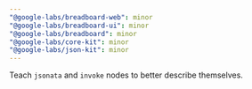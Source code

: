 ```yaml
---
"@google-labs/breadboard-web": minor
"@google-labs/breadboard-ui": minor
"@google-labs/breadboard": minor
"@google-labs/core-kit": minor
"@google-labs/json-kit": minor
---
```


Teach `jsonata` and `invoke` nodes to better describe themselves.
